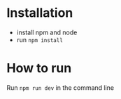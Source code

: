 # Installation
- install npm and node
- run `npm install`

# How to run
Run `npm run dev` in the command line